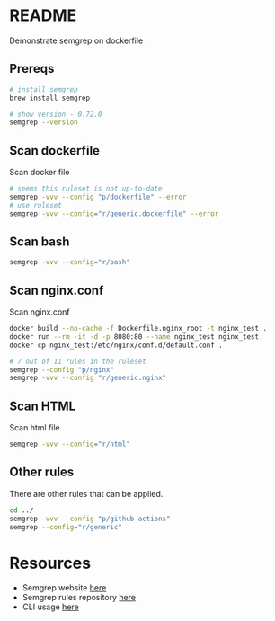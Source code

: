# README
Demonstrate semgrep on dockerfile 

## Prereqs

```sh
# install semgrep 
brew install semgrep

# show version - 0.72.0 
semgrep --version 
```

## Scan dockerfile
Scan docker file
```sh
# seems this ruleset is not up-to-date
semgrep -vvv --config "p/dockerfile" --error
# use ruleset 
semgrep -vvv --config="r/generic.dockerfile" --error
```

## Scan bash
```sh
semgrep -vvv --config="r/bash"
```

## Scan nginx.conf
Scan nginx.conf
```sh
docker build --no-cache -f Dockerfile.nginx_root -t nginx_test .
docker run --rm -it -d -p 8080:80 --name nginx_test nginx_test
docker cp nginx_test:/etc/nginx/conf.d/default.conf .  

# 7 out of 11 rules in the ruleset
semgrep --config "p/nginx"
semgrep -vvv --config "r/generic.nginx"        
```

## Scan HTML
Scan html file
```sh
semgrep -vvv --config="r/html"
```

## Other rules
There are other rules that can be applied. 
```sh
cd ../
semgrep -vvv --config "p/github-actions"      
semgrep --config="r/generic"
```

# Resources 
* Semgrep website [here](https://semgrep.dev/)  
* Semgrep rules repository [here](https://github.com/returntocorp/semgrep-rules)
* CLI usage [here](https://semgrep.dev/docs/cli-usage/)  


